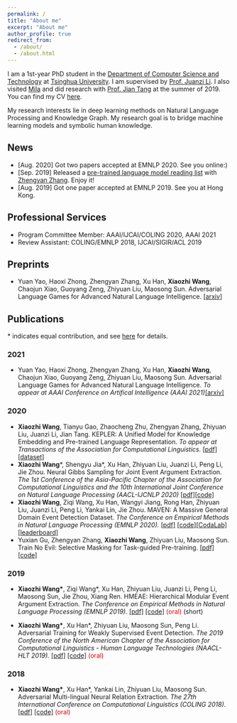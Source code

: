 ```yaml
---
permalink: /
title: "About me"
excerpt: "About me"
author_profile: true
redirect_from: 
  - /about/
  - /about.html
---
```


I am a 1st-year PhD student in the [Department of Computer Science and Technology](http://www.cs.tsinghua.edu.cn/) at [Tsinghua University](https://www.tsinghua.edu.cn/publish/thu2018en/index.html). I am supervised by [Prof. Juanzi Li](http://keg.cs.tsinghua.edu.cn/persons/ljz/). I also visited [Mila](https://mila.quebec/) and did research with [Prof. Jian Tang](https://jian-tang.com/) at the summer of 2019. You can find my CV [here](/cv/).

My research interests lie in deep learning methods on Natural Language Processing and Knowledge Graph. My research goal is to bridge machine learning models and symbolic human knowledge.

## News
* [Aug. 2020] Got two papers accepted at EMNLP 2020. See you online:)
* [Sep. 2019] Released a [pre-trained language model reading list](https://github.com/thunlp/PLMpapers) with [Zhengyan Zhang](https://github.com/zzy14). Enjoy it!
* [Aug. 2019] Got one paper accepted at EMNLP 2019. See you at Hong Kong.

## Professional Services

* Program Committee Member: AAAI/IJCAI/COLING 2020, AAAI 2021
* Review Assistant: COLING/EMNLP 2018, IJCAI/SIGIR/ACL 2019

## Preprints

* Yuan Yao, Haoxi Zhong, Zhengyan Zhang, Xu Han, <strong>Xiaozhi Wang</strong>, Chaojun Xiao, Guoyang Zeng, Zhiyuan Liu, Maosong Sun. Adversarial Language Games for Advanced Natural Language Intelligence. [[arxiv]](https://arxiv.org/abs/1911.01622)

## Publications

\* indicates equal contribution, and see [here](/publications) for details.
### 2021

* Yuan Yao, Haoxi Zhong, Zhengyan Zhang, Xu Han, <strong>Xiaozhi Wang</strong>, Chaojun Xiao, Guoyang Zeng, Zhiyuan Liu, Maosong Sun. Adversarial Language Games for Advanced Natural Language Intelligence. <i>To appear at AAAI Conference on Artifical Intelligence (AAAI 2021)</i>[[arxiv]](https://arxiv.org/abs/1911.01622)

### 2020

* <strong>Xiaozhi Wang</strong>, Tianyu Gao, Zhaocheng Zhu, Zhengyan Zhang, Zhiyuan Liu, Juanzi Li, Jian Tang. KEPLER: A Unified Model for Knowledge Embedding and Pre-trained Language Representation. <i>To appear at Transactions of the Association for Computational Linguistics.</i> [[pdf]](/files/TACL-KEPLER/KEPLER.pdf) [[dataset]](https://deepgraphlearning.github.io/project/wikidata5m)
* <strong>Xiaozhi Wang</strong>\*, Shengyu Jia\*, Xu Han, Zhiyuan Liu, Juanzi Li, Peng Li, Jie Zhou. Neural Gibbs Sampling for Joint Event Argument Extraction. <i>The 1st Conference of the Asia-Pacific Chapter of the Association for Computational Linguistics and the 10th International Joint Conference on Natural Language Processing (AACL-IJCNLP 2020)</i> [[pdf]](/files/AACL20-NGS/NGS.pdf)[[code]](https://github.com/THU-KEG/NGS)
* <strong>Xiaozhi Wang</strong>, Ziqi Wang, Xu Han, Wangyi Jiang, Rong Han, Zhiyuan Liu, Juanzi Li, Peng Li, Yankai Lin, Jie Zhou. MAVEN: A Massive General Domain Event Detection Dataset. <i>The Conference on Empirical Methods in Natural Language Processing (EMNLP 2020).</i> [[pdf]](/files/EMNLP20-MAVEN/MAVEN.pdf) [[code]](https://github.com/THU-KEG/MAVEN-dataset)[[CodaLab]](https://competitions.codalab.org/competitions/27320)[[leaderboard]](https://thukeg.gitee.io/maven/)
* Yuxian Gu, Zhengyan Zhang, <strong>Xiaozhi Wang</strong>, Zhiyuan Liu, Maosong Sun. Train No Evil: Selective Masking for Task-guided Pre-training. [[pdf]](/files/EMNLP20-TrainNoEvil/TrainNoEvil.pdf)[[code]](https://github.com/thunlp/SelectiveMasking)

### 2019

* <strong>Xiaozhi Wang\*</strong>, Ziqi Wang\*, Xu Han, Zhiyuan Liu, Juanzi Li, Peng Li, Maosong Sun, Jie Zhou, Xiang Ren. HMEAE: Hierarchical Modular Event Argument Extraction. <i>The Conference on Empirical Methods in Natural Language Processing (EMNLP 2019).</i> [[pdf]](/files/EMNLP19-HMEAE/HMEAE.pdf) [[code]](https://github.com/thunlp/HMEAE) <font color="#dd0000">(oral)</font> (short)

* <strong>Xiaozhi Wang\*</strong>, Xu Han\*, Zhiyuan Liu, Maosong Sun, Peng Li. Adversarial Training for Weakly Supervised Event Detection. <i>The 2019 Conference of the North American Chapter of the Association for Computational Linguistics - Human Language Technologies (NAACL-HLT 2019).</i> [[pdf]](/files/NAACL19-AdvED/AdvED.pdf) [[code]](https://github.com/thunlp/Adv-ED) <font color="#dd0000">(oral)</font>

### 2018

* <strong>Xiaozhi Wang\*</strong>, Xu Han\*, Yankai Lin, Zhiyuan Liu, Maosong Sun. Adversarial Multi-lingual Neural Relation Extraction. <i>The 27th International Conference on Computational Linguistics (COLING 2018).</i> [[pdf]](/files/COLING18-AMNRE/AMNRE.pdf) [[code]](https://github.com/thunlp/AMNRE) <font color="#dd0000">(oral)</font>
